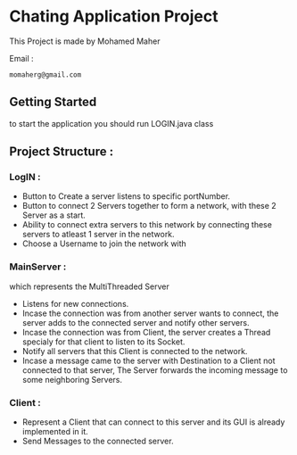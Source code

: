 # Chating Application Project

This Project is made by Mohamed Maher

Email : 

```
momaherg@gmail.com
```

## Getting Started 

to start the application you should run LOGIN.java class 

## Project Structure :

### LogIN :

* Button to Create a server listens to  specific portNumber.
* Button to connect 2 Servers together to form a network, with these 2 Server as a start.
* Ability to connect extra servers to this network by connecting these servers to atleast 1 server in the network.
* Choose a Username to join the network with

### MainServer :

which represents the MultiThreaded Server

* Listens for new connections.
* Incase the connection was from another server wants to connect, the server adds to the connected server and notify other servers.
* Incase the connection was from Client, the server creates a Thread specialy for that client to listen to its Socket.
* Notify all servers that this Client is connected to the network.
* Incase a message came to the server with Destination to a Client not connected to that server, The Server forwards the incoming message to some neighboring Servers.


### Client :

* Represent a Client that can connect to this server and its GUI is already implemented in it.
* Send Messages to the connected server.


